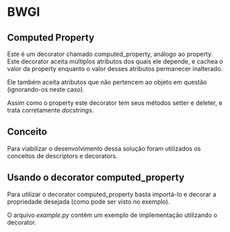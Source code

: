 # BWGI
## Computed Property

Este é um decorator chamado computed_property, análogo ao property. Este decorator aceita múltiplos atributos dos quais ele depende, e cachea o valor da property enquanto o valor desses atributos permanecer inalterado.

Ele também aceita atributos que não pertencem ao objeto em questão (ignorando-os neste caso).

Assim como o property este decorator tem seus métodos setter e deleter, e trata corretamente _docstrings_.

## Conceito

Para viabilizar o desenvolvimento dessa solução foram utilizados os conceitos de descriptors e decorators. 

## Usando o decorator computed_property

Para utilizar o decorator computed_property basta importá-lo e decorar a propriedade desejada (como pode ser visto no exemplo).

O arquivo _example.py_ contém um exemplo de implementação utilizando o decorator. 